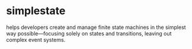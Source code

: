 # simplestate
helps developers create and manage finite state machines in the simplest way possible—focusing solely on states and transitions, leaving out complex event systems.
